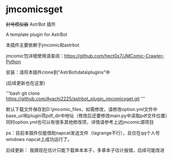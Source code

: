 # jmcomicsget

~~封号模拟器~~ AstrBot 插件

A template plugin for AstrBot 

本插件主要依赖于jmcomic和astrbot

jmcomic包详细使用请查阅：https://github.com/hect0x7/JMComic-Crawler-Python

安装：请将本插件clone到"AstrBot\data\plugins"中

(后续更新也在这里)

'''bash
git clone https://github.com/Ayachi2225/astrbot_plugin_jmcomicsget.git
'''

默认下载文件保存到D:\jmcomic_files，如需修改，请修改option.yml文件中base_url和plugin项pdf_dir中地址（修改后还要修改main.py中读取pdf文件位置）同时option.yml也可以有很多其他修改项，详情请参考上述jmcomic源项目

ps：目前本插件仅能借助napcat发送文件（lagrange不行），且仅在qq个人号windows napcat上成功运行了。

后续更新：
我猜现在估计只能下载单本本子，多章本子估计报错，后续可能改进
